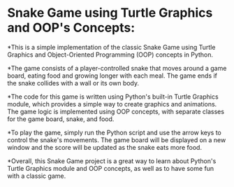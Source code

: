 # Snake Game using Turtle Graphics and OOP's Concepts:

*This is a simple implementation of the classic Snake Game using Turtle Graphics and Object-Oriented Programming (OOP) concepts in Python.

*The game consists of a player-controlled snake that moves around a game board, eating food and growing longer with each meal. The game ends if the snake collides with a wall or its own body.

*The code for this game is written using Python's built-in Turtle Graphics module, which provides a simple way to create graphics and animations. The game logic is implemented using OOP concepts, with separate classes for the game board, snake, and food.

*To play the game, simply run the Python script and use the arrow keys to control the snake's movements. The game board will be displayed on a new window and the score will be updated as the snake eats more food.

*Overall, this Snake Game project is a great way to learn about Python's Turtle Graphics module and OOP concepts, as well as to have some fun with a classic game.
